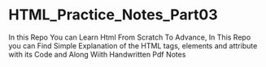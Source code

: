# HTML_Practice_Notes_Part03
In this Repo You can Learn Html From Scratch To Advance, In This Repo you can Find Simple Explanation of the HTML tags, elements and attribute with its Code and Along Wiith Handwritten Pdf Notes
